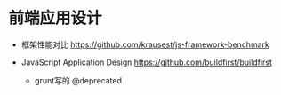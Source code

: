 # 前端应用设计

- 框架性能对比 https://github.com/krausest/js-framework-benchmark
- JavaScript Application Design <https://github.com/buildfirst/buildfirst>

  - grunt写的 @deprecated
